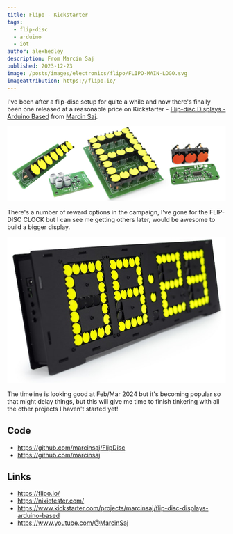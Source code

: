 ```yaml
---
title: Flipo - Kickstarter
tags:
  - flip-disc
  - arduino
  - iot
author: alexhedley
description: From Marcin Saj
published: 2023-12-23
image: /posts/images/electronics/flipo/FLIPO-MAIN-LOGO.svg
imageattribution: https://flipo.io/
---
```


<!-- # Flipo - Kickstarter -->

I've been after a flip-disc setup for quite a while and now there's finally been one released at a reasonable price on Kickstarter - [Flip-disc Displays - Arduino Based](https://www.kickstarter.com/projects/marcinsaj/flip-disc-displays-arduino-based) from [Marcin Saj](https://www.kickstarter.com/profile/marcinsaj).

![Flipo Displays](images/electronics/flipo/flipo-displays.jpg "Flipo Displays")

There's a number of reward options in the campaign, I've gone for the FLIP-DISC CLOCK but I can see me getting others later, would be awesome to build a bigger display.

![Flip-Disc Clock](images/electronics/flipo/flipdisc-clock.jpg "Flip-Disc Clock")

The timeline is looking good at Feb/Mar 2024 but it's becoming popular so that might delay things, but this will give me time to finish tinkering with all the other projects I haven't started yet!

<?# YouTube n9leTz-2cQg /?>

<!-- <iframe width="560" height="315" src="https://www.youtube.com/embed/n9leTz-2cQg" title="Words - Flip-disc Clock 4 x 7-Segment Display" frameborder="0" allow="accelerometer; autoplay; clipboard-write; encrypted-media; gyroscope; picture-in-picture; web-share" allowfullscreen></iframe> -->

## Code

- https://github.com/marcinsaj/FlipDisc
- https://github.com/marcinsaj

## Links

- https://flipo.io/
- https://nixietester.com/
- https://www.kickstarter.com/projects/marcinsaj/flip-disc-displays-arduino-based
- https://www.youtube.com/@MarcinSaj
